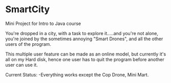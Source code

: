 # SmartCity
Mini Project for Intro to Java course

You're dropped in a city, with a task to explore it.....and you're not alone, you're joined by
the sometimes annoying "Smart Drones", and all the other users of the program.

This multiple user feature can be made as an online model, but currently it's all on my Hard disk, hence one user has
to quit the program before another user can use it.

Current Status:
-Everything works except the Cop Drone, Mini Mart.
